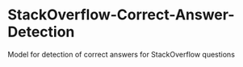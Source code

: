 # StackOverflow-Correct-Answer-Detection
Model for detection of correct answers for StackOverflow questions
